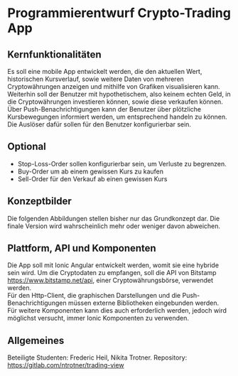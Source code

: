 # Programmierentwurf Crypto-Trading App

## Kernfunktionalitäten
Es soll eine mobile App entwickelt werden, die den aktuellen Wert, historischen Kursverlauf, sowie weitere Daten von mehreren Cryptowährungen anzeigen und mithilfe von Grafiken visualisieren kann.  
Weiterhin soll der Benutzer mit hypothetischem, also keinem echten Geld, in die Cryptowährungen investieren können, sowie diese verkaufen können.  
Über Push-Benachrichtigungen kann der Benutzer über plötzliche Kursbewegungen informiert werden, um entsprechend handeln zu können.  
Die Auslöser dafür sollen für den Benutzer konfigurierbar sein.


## Optional
- Stop-Loss-Order sollen konfigurierbar sein, um Verluste zu begrenzen.
- Buy-Order um ab einem gewissen Kurs zu kaufen
- Sell-Order für den Verkauf ab einen gewissen Kurs



## Konzeptbilder
Die folgenden Abbildungen stellen bisher nur das Grundkonzept dar. Die finale Version wird wahrscheinlich mehr oder weniger davon abweichen.



## Plattform, API und Komponenten
Die App soll mit Ionic Angular entwickelt werden, womit sie eine hybride sein wird. Um die Cryptodaten zu empfangen, soll die API von Bitstamp https://www.bitstamp.net/api, einer Cryptowährungsbörse, verwendet werden.  
Für den Http-Client, die graphischen Darstellungen und die Push-Benachrichtigungen müssen externe Bibliotheken eingebunden werden.  
Für weitere Komponenten kann dies auch erforderlich werden, jedoch wird möglichst versucht, immer Ionic Komponenten zu verwenden.



## Allgemeines
Beteiligte Studenten: Frederic Heil, Nikita Trotner.
Repository: https://gitlab.com/ntrotner/trading-view


